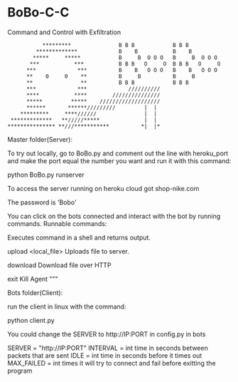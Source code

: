 # BoBo-C-C
Command and Control with Exfiltration


               *********               B B B            B B B
             *************             B    B           B    B
            *****     *****            B     B  O O O   B     B  O O O
           ***           ***           B B B   O     O  B B B   O     O
          ***             ***          B    B   O O O   B    B   O O O
          **    0     0    **          B     B          B     B
          **               **          B B B            B B B
          ***             ***             //////////
          ****           ****        ///////////////
          *****         *****    ///////////////////
          ******       ******/////////         |  |
        *********     ****//////               |  |
     *************   **/////*****              |  |
    *************** **///***********          *|  |*
 

Master folder(Server):

To try out locally, go to BoBo.py and comment out the line with heroku_port and 
make the port equal the number you want and run it with this command:

python BoBo.py runserver

To access the server running on heroku cloud got shop-nike.com

The password is 'Bobo'

You can click on the bots connected and interact with the bot by running commands.
Runnable commands:

<any shell command>
Executes command in a shell and returns output.

upload <local_file>
Uploads file to server.

download <url> <destination>
Download file over HTTP

exit
Kill Agent
"""

Bots folder(Client):

run the client in linux with the command:

python client.py

You could change the SERVER to http://IP:PORT in config.py in bots

SERVER = "http://IP:PORT"
INTERVAL = int time in seconds between packets that are sent
IDLE = int time in seconds before it times out
MAX_FAILED = int times it will try to connect and fail before exitting the program
